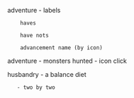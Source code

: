 
adventure - labels
		
		haves

		have nots

		advancement name (by icon)


adventure - monsters hunted - icon click


husbandry - a balance diet

	   - two by two